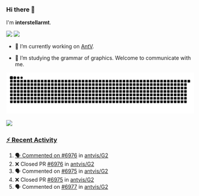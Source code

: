 ### Hi there 👋

I'm **interstellarmt**.

[![](https://img.shields.io/endpoint?url=https://awards.antv.vision/interstellarmt-g2-contributor.json)](https://github.com/antvis/g2)
[![](https://img.shields.io/endpoint?url=https://awards.antv.vision/interstellarmt-gpt-vis-contributor.json)](https://github.com/antvis/gpt-vis)

- 🔭 I’m currently working on [AntV](https://github.com/antvis).

- 📖 I’m studying the grammar of graphics. Welcome to communicate with me.

![](https://raw.githubusercontent.com/interstellarmt/interstellarmt/refs/heads/output/github-contribution-grid-snake.svg)
<div>
  <a href="https://github.com/interstellarmt">
  <img height="180em" src="https://github-readme-stats-eight-theta.vercel.app/api?username=interstellarmt&show_icons=true&include_all_commits=true&count_private=true&theme=tokyonight"/>
</div>
    
### :zap: Recent Activity

<!--START_SECTION:activity-->
1. 🗣 Commented on [#6976](https://github.com/antvis/G2/pull/6976#issuecomment-3191091443) in [antvis/G2](https://github.com/antvis/G2)
2. ❌ Closed PR [#6976](https://github.com/antvis/G2/pull/6976) in [antvis/G2](https://github.com/antvis/G2)
3. 🗣 Commented on [#6975](https://github.com/antvis/G2/pull/6975#issuecomment-3191090992) in [antvis/G2](https://github.com/antvis/G2)
4. ❌ Closed PR [#6975](https://github.com/antvis/G2/pull/6975) in [antvis/G2](https://github.com/antvis/G2)
5. 🗣 Commented on [#6977](https://github.com/antvis/G2/pull/6977#issuecomment-3191090376) in [antvis/G2](https://github.com/antvis/G2)
<!--END_SECTION:activity-->

